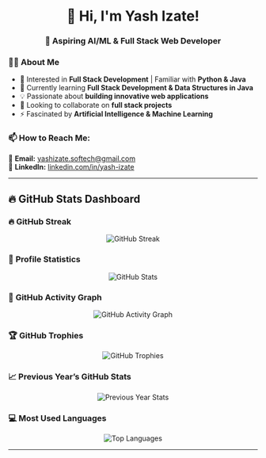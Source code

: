 <h1 align="center">👋 Hi, I'm Yash Izate!</h1>  
<h3 align="center">🚀 Aspiring AI/ML & Full Stack Web Developer</h3>  

### **🙋‍♂️ About Me**  
- 👀 Interested in **Full Stack Development** | Familiar with **Python & Java**  
- 🌱 Currently learning **Full Stack Development & Data Structures in Java**  
- 💡 Passionate about **building innovative web applications**  
- 🤝 Looking to collaborate on **full stack projects**  
- ⚡ Fascinated by **Artificial Intelligence & Machine Learning**  

### **📫 How to Reach Me:**  
📧 **Email:** [yashizate.softech@gmail.com](mailto:yashizate.softech@gmail.com)  
🔗 **LinkedIn:** [linkedin.com/in/yash-izate](https://www.linkedin.com/in/yash-izate)  

---

## 🔥 **GitHub Stats Dashboard**  

### 🔥 **GitHub Streak**
<p align="center">
  <img src="https://streak-stats.demolab.com/?user=yash-izate&theme=radical" alt="GitHub Streak" />
</p>  

### 🚀 **Profile Statistics**  
<p align="center">
  <img src="https://github-readme-stats.vercel.app/api?username=yash-izate&show_icons=true&theme=radical" alt="GitHub Stats" />
</p>  

### 📆 **GitHub Activity Graph**
<p align="center">
  <img src="https://github-readme-activity-graph.vercel.app/graph?username=yash-izate&theme=radical" alt="GitHub Activity Graph" />
</p>  

### 🏆 **GitHub Trophies**  
<p align="center">
  <img src="https://github-profile-trophy.vercel.app/?username=yash-izate&theme=radical&no-frame=true&margin-w=15" alt="GitHub Trophies" />
</p>  

### 📈 **Previous Year’s GitHub Stats**  
<p align="center">
  <img src="https://github-readme-stats.vercel.app/api?username=yash-izate&show_icons=true&theme=radical&include_all_commits=true&count_private=true" alt="Previous Year Stats" />
</p>  

### 💻 **Most Used Languages**  
<p align="center">
  <img src="https://github-readme-stats.vercel.app/api/top-langs/?username=yash-izate&layout=compact&theme=radical" alt="Top Languages" />
</p>  

---
